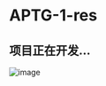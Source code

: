 # APTG-1-res
## 项目正在开发...
![image](https://github.com/soryecker/APTG-1-res/assets/46450756/fb2c46d1-1e0d-46d2-823f-3c169a5e66f4)
